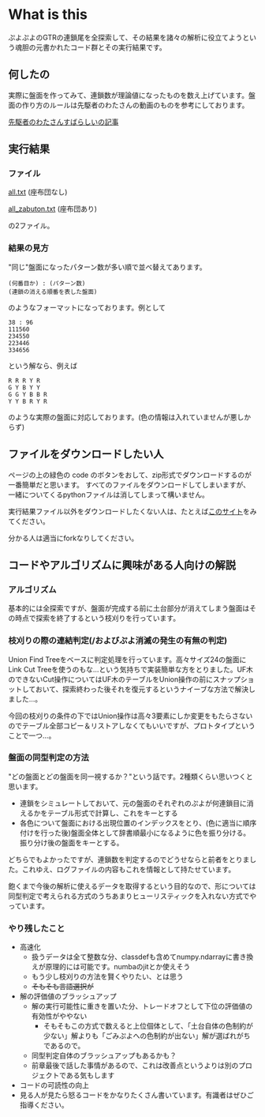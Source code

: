 # What is this
ぷよぷよのGTRの連鎖尾を全探索して、その結果を諸々の解析に役立てようという魂胆の元書かれたコード群とその実行結果です。

## 何したの
実際に盤面を作ってみて、連鎖数が理論値になったものを数え上げています。盤面の作り方のルールは先駆者のわたさんの動画のものを参考にしております。

[先駆者のわたさんすばらしいの記事](https://puyo-camp.jp/posts/158147)

## 実行結果
### ファイル
[all.txt](https://github.com/arahi10/toyBox/blob/main/all.txt) (座布団なし)


[all_zabuton.txt](https://github.com/arahi10/toyBox/blob/main/all_zabuton.txt) (座布団あり)

の2ファイル。
### 結果の見方
"同じ"盤面になったパターン数が多い順で並べ替えてあります。
```
(何番目か) : (パターン数)
(連鎖の消える順番を表した盤面)
```
のようなフォーマットになっております。例として
```
38 : 96
111560
234550
223446
334656
```
という解なら、例えば
```
R R R Y R
G Y B Y Y
G G Y B B R
Y Y B R Y R
```
のような実際の盤面に対応しております。(色の情報は入れていませんが悪しからず)

## ファイルをダウンロードしたい人
ページの上の緑色の code のボタンをおして、zip形式でダウンロードするのが一番簡単だと思います。
すべてのファイルをダウンロードしてしまいますが、一緒についてくるpythonファイルは消してしまって構いません。

実行結果ファイル以外をダウンロードしたくない人は、たとえば[このサイト](https://tetsufuku-blog.com/github-download/#%E3%83%95%E3%82%A1%E3%82%A4%E3%83%AB%E3%82%92%E3%83%80%E3%82%A6%E3%83%B3%E3%83%AD%E3%83%BC%E3%83%89)をみてください。

分かる人は適当にforkなりしてください。
## コードやアルゴリズムに興味がある人向けの解説
### アルゴリズム
基本的には全探索ですが、盤面が完成する前に土台部分が消えてしまう盤面はその時点で探索を終了するという枝刈りを行っています。
### 枝刈りの際の連結判定(/およびぷよ消滅の発生の有無の判定)
Union Find Treeをベースに判定処理を行っています。高々サイズ24の盤面にLink Cut Treeを使うのもな…という気持ちで実装簡単な方をとりました。UF木のできないCut操作についてはUF木のテーブルをUnion操作の前にスナップショットしておいて、探索終わった後それを復元するというナイーブな方法で解決しました…。

今回の枝刈りの条件の下ではUnion操作は高々3要素にしか変更をもたらさないのでテーブル全部コピー＆リストアしなくてもいいですが、プロトタイプということで一つ…。
### 盤面の同型判定の方法
"どの盤面とどの盤面を同一視するか？"という話です。2種類くらい思いつくと思います。
 - 連鎖をシミュレートしておいて、元の盤面のそれぞれのぷよが何連鎖目に消えるかをテーブル形式で計算し、これをキーとする
 - 各色について盤面における出現位置のインデックスをとり、(色に適当に順序付けを行った後)盤面全体として辞書順最小になるように色を振り分ける。振り分け後の盤面をキーとする。

どちらでもよかったですが、連鎖数を判定するのでどうせならと前者をとりました。これゆえ、ログファイルの内容もこれを情報として持たせています。

飽くまで今後の解析に使えるデータを取得するという目的なので、形については同型判定で考えられる方式のうちあまりヒューリスティックを入れない方式でやっています。
### やり残したこと
  - 高速化
    - 扱うデータは全て整数な分、classdefも含めてnumpy.ndarrayに書き換えが原理的には可能です。numbaのjitとか使えそう
    - もう少し枝刈りの方法を賢くやりたい、とは思う
    - ~~そもそも言語選択が~~
  - 解の評価値のブラッシュアップ
    - 解の実行可能性に重きを置いた分、トレードオフとして下位の評価値の有効性がややない
      -  そもそもこの方式で数えると上位個体として、「土台自体の色制約が少ない」解よりも「ごみぷよへの色制約が出ない」解が選ばれがちであるので。
    -  同型判定自体のブラッシュアップもあるかも？
      - 前章最後で話した事情があるので、これは改善点というよりは別のプロジェクトである気もします
  - コードの可読性の向上
   - 見る人が見たら怒るコードをかなりたくさん書いています。有識者はぜひご指導ください。
